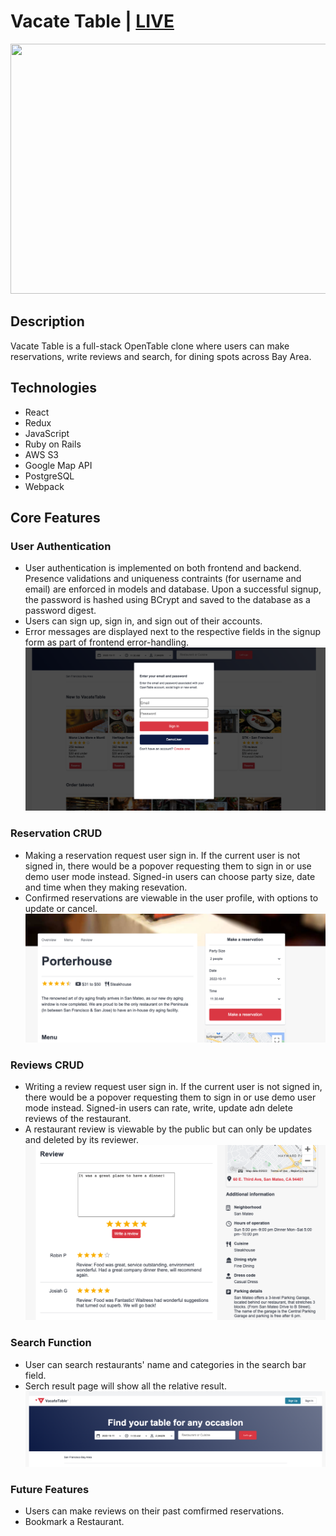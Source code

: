 # **Vacate Table** | [LIVE](https://vacate-table.herokuapp.com/)

<img src="https://github.com/TaoweiLi/Vacate_table_project/raw/main/vtable_frontend/asset/Recording%202022-10-11%20at%2011.25.11.gif" width="750" height="400">

## **Description**
Vacate Table is a full-stack OpenTable clone where users can make reservations, write reviews and search, for dining spots across Bay Area.


## **Technologies**
- React
- Redux
- JavaScript
- Ruby on Rails
- AWS S3
- Google Map API
- PostgreSQL
- Webpack

## **Core Features**


### **User Authentication**
- User authentication is implemented on both frontend and backend. Presence validations and uniqueness contraints (for username and email) are enforced in models and database. Upon a successful signup, the password is hashed using BCrypt and saved to the database as a password digest.
- Users can sign up, sign in, and sign out of their accounts.
- Error messages are displayed next to the respective fields in the signup form as part of frontend error-handling.
![alt text](https://github.com/TaoweiLi/Vacate_table_project/raw/main/vtable_frontend/asset/sign-in.png)

### **Reservation CRUD**
- Making a reservation request user sign in. If the current user is not signed in, there would be a popover requesting them to sign in or use demo user mode instead. Signed-in users can choose party size, date and time when they making resevation.
- Confirmed reservations are viewable in the user profile, with options to update or cancel.
![alt text](https://github.com/TaoweiLi/Vacate_table_project/raw/main/vtable_frontend/asset/reservation-1.png)

### **Reviews CRUD**
- Writing a review request user sign in. If the current user is not signed in, there would be a popover requesting them to sign in or use demo user mode instead. Signed-in users can rate, write, update adn delete reviews of the restaurant.
- A restaurant review is viewable by the public but can only be updates and deleted by its reviewer.
![alt text](https://github.com/TaoweiLi/Vacate_table_project/raw/main/vtable_frontend/asset/review-1.png)


### **Search Function**
- User can search restaurants' name and categories in the search bar field.
- Serch result page will show all the relative result.
![alt text](https://github.com/TaoweiLi/Vacate_table_project/raw/main/vtable_frontend/asset/search-1.png)


### **Future Features**
- Users can make reviews on their past comfirmed reservations.
- Bookmark a Restaurant.
